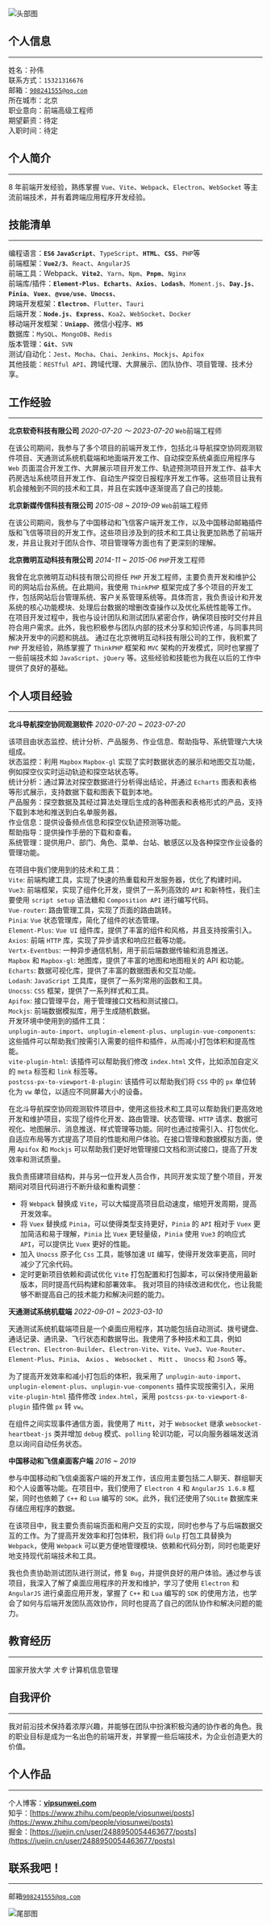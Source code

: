 <!-- <img width=100% src="/svg/about-repos-header.svg" alt="头部图" /> -->

![头部图](./assets/about-repos-header.svg)

## 个人信息

---

姓名：孙伟  
联系方式：`15321316676`  
邮箱：<a href="mailto:908241555@qq.com" title="发邮件">`908241555@qq.com`</a>  
所在城市：北京  
职业意向：前端高级工程师  
期望薪资：待定  
入职时间：待定

## 个人简介

---

8 年前端开发经验，熟练掌握 `Vue`、`Vite`、`Webpack`、`Electron`、`WebSocket` 等主流前端技术，并有着跨端应用程序开发经验。

## 技能清单

---

编程语言：**`ES6`** **`JavaScript`**、`TypeScript`、**`HTML`**、**`CSS`**、`PHP`等  
前端框架：**`Vue2/3`**、`React`、`AngularJS`  
前端工具：Webpack、**`Vite2`**、`Yarn`、`Npm`、**`Pnpm`**、`Nginx`  
前端库/插件：**`Element-Plus`**、**`Echarts`**、**`Axios`**、**`Lodash`**、`Moment.js`、**`Day.js`**、**`Pinia`**、**`Vuex`**、**`@vue/use`**、**`Unocss`**、  
跨端开发框架：**`Electron`**、`Flutter`、`Tauri`  
后端开发：**`Node.js`**、**`Express`**、`Koa2`、`WebSocket`、`Docker`  
移动端开发框架：**`Uniapp`**、微信小程序、**`H5`**  
数据库：`MySQL`、`MongoDB`、`Redis`  
版本管理：**`Git`**、`SVN`  
测试/自动化：`Jest`、`Mocha`、`Chai`、`Jenkins`、`Mockjs`、`Apifox`  
其他技能：`RESTful API`、跨域代理、大屏展示、团队协作、项目管理、技术分享。

## 工作经验

---

**北京软奇科技有限公司** _2020-07-20 ～ 2023-07-20_ `Web`前端工程师

在该公司期间，我参与了多个项目的前端开发工作，包括北斗导航探空协同观测软件项目、天通测试系统机载端和地面端开发工作、自动探空系统桌面应用程序与 `Web` 页面混合开发工作、大屏展示项目开发工作、轨迹预测项目开发工作、益丰大药房选址系统项目开发工作、自动生产探空日报程序开发工作等。这些项目让我有机会接触到不同的技术和工具，并且在实践中逐渐提高了自己的技能。

**北京新媒传信科技有限公司** _2015-08 ~ 2019-09_ `Web`前端工程师

在该公司期间，我参与了中国移动和飞信客户端开发工作，以及中国移动邮箱插件版和飞信等项目的开发工作。这些项目涉及到的技术和工具让我更加熟悉了前端开发，并且让我对于团队合作、项目管理等方面也有了更深刻的理解。

**北京微明互动科技有限公司** _2014-11 ~ 2015-06_ `PHP`开发工程师

我曾在北京微明互动科技有限公司担任 `PHP` 开发工程师，主要负责开发和维护公司的网站后台系统。在此期间，我使用 `ThinkPHP` 框架完成了多个项目的开发工作，包括网站后台管理系统、客户关系管理系统等。具体而言，我负责设计和开发系统的核心功能模块、处理后台数据的增删改查操作以及优化系统性能等工作。 在项目开发过程中，我也与设计团队和测试团队紧密合作，确保项目按时交付并且符合用户需求。此外，我也积极参与团队内部的技术分享和知识传递，与同事共同解决开发中的问题和挑战。 通过在北京微明互动科技有限公司的工作，我积累了 `PHP` 开发经验，熟练掌握了 `ThinkPHP` 框架和 `MVC` 架构的开发模式，同时也掌握了一些前端技术如 `JavaScript`、`jQuery` 等。这些经验和技能也为我在以后的工作中提供了良好的基础。

## 个人项目经验

---

**北斗导航探空协同观测软件** _2020-07-20 ~ 2023-07-20_

该项目由状态监控、统计分析、产品服务、作业信息、帮助指导、系统管理六大块组成。  
状态监控：利用 `Mapbox` `Mapbox-gl` 实现了实时数据状态的展示和地图交互功能，例如探空仪实时运动轨迹和探空站状态等。  
统计分析：通过算法对探空数据进行分析得出结论，并通过 `Echarts` 图表和表格等形式展示，支持数据下载和图表下载到本地。  
产品服务：探空数据及其经过算法处理后生成的各种图表和表格形式的产品，支持下载到本地和推送到白名单服务器。  
作业信息：提供设备频点信息和探空仪轨迹预测等功能。  
帮助指导：提供操作手册的下载和查看。  
系统管理：提供用户、部门、角色、菜单、台站、敏感区以及各种探空作业设备的管理功能。

在项目中我们使用到的技术和工具：  
`Vite`: 前端构建工具，实现了快速的热重载和开发服务器，优化了构建时间。  
`Vue3`: 前端框架，实现了组件化开发，提供了一系列高效的 `API` 和新特性，我们主要使用 `script setup` 语法糖和 `Composition API` 进行编写代码。  
`Vue-router`: 路由管理工具，实现了页面的路由跳转。  
`Pinia`: `Vue` 状态管理库，简化了组件的状态管理。  
`Element-Plus`: `Vue UI` 组件库，提供了丰富的组件和风格，并且支持按需引入。  
`Axios`: 前端 `HTTP` 库，实现了异步请求和响应拦截等功能。  
`Vertx-Eventbus`: 一种异步通信机制，用于前后端数据传输和消息推送。  
`Mapbox` 和 `Mapbox-gl`: 地图库，提供了丰富的地图和地图相关的 API 和功能。  
`Echarts`: 数据可视化库，提供了丰富的数据图表和交互功能。  
`Lodash`: `JavaScript` 工具库，提供了一系列常用的函数和工具。  
`Unocss`: `CSS` 框架，提供了一系列样式和工具。  
`Apifox`: 接口管理平台，用于管理接口文档和测试接口。  
`Mockjs`: 前端数据模拟库，用于生成随机数据。  
开发环境中使用到的插件工具：  
`unplugin-auto-import`、`unplugin-element-plus`、`unplugin-vue-components`: 这些插件可以帮助我们按需引入需要的组件和插件，从而减小打包体积和提高性能。  
`vite-plugin-html`: 该插件可以帮助我们修改 `index.html` 文件，比如添加自定义的 `meta` 标签和 `link` 标签等。  
`postcss-px-to-viewport-8-plugin`: 该插件可以帮助我们将 `CSS` 中的 `px` 单位转化为 `vw` 单位，以适应不同屏幕大小的设备。

在北斗导航探空协同观测软件项目中，使用这些技术和工具可以帮助我们更高效地开发和维护项目，实现了组件化开发、路由管理、状态管理、`HTTP` 请求、数据可视化、地图展示、消息推送、样式管理等功能。同时也通过按需引入、打包优化、自适应布局等方式提高了项目的性能和用户体验。在接口管理和数据模拟方面，使用 `Apifox` 和 `Mockjs` 可以帮助我们更好地管理接口文档和测试接口，提高了开发效率和测试质量。

我负责搭建项目结构，并与另一位开发人员合作，共同开发实现了整个项目，开发期间对项目代码进行不断升级和重构调整：

- 将 `Webpack` 替换成 `Vite`，可以大幅提高项目启动速度，缩短开发周期，提高开发效率。
- 将 `Vuex` 替换成 `Pinia`，可以使得类型支持更好，`Pinia` 的 `API` 相对于 `Vuex` 更加简洁和易于理解，`Pinia` 比 `Vuex` 更轻量级，`Pinia` 使用 `Vue3` 的响应式 `API`，可以提供比 `Vuex` 更好的性能。
- 加入 `Unocss` 原子化 `Css` 工具，能够加速 `UI` 编写，使得开发效率更高，同时减少了冗余代码。
- 定时更新项目依赖和调试优化 `Vite` 打包配置和打包脚本，可以保持使用最新版本，同时提高代码构建和部署效率。
  我对项目的持续改进和优化，也让我能够不断提高自己的技术能力和解决问题的能力。

**天通测试系统机载端** _2022-09-01 ~ 2023-03-10_

天通测试系统机载端项目是一个桌面应用程序，其功能包括自动测试、拨号键盘、通话记录、通讯录、飞行状态和数据导出。我使用了多种技术和工具，例如 `Electron`、`Electron-Builder`、`Electron-Vite`、`Vite`、`Vue3`、`Vue-Router`、`Element-Plus`、`Pinia`、 `Axios` 、 `Websocket` 、 `Mitt` 、 `Unocss` 和 `Json5` 等。

为了提高开发效率和减小打包后的体积，我采用了 `unplugin-auto-import`、`unplugin-element-plus`、`unplugin-vue-components` 插件实现按需引入，采用 `vite-plugin-html` 插件修改 `index.html`，采用 `postcss-px-to-viewport-8-plugin` 插件做 `px` 转 `vw`。

在组件之间实现事件通信方面，我使用了 `Mitt`，对于 `Websocket` 继承 `websocket-heartbeat-js` 类并增加 `debug` 模式、`polling` 轮训功能，可以向服务器端发送消息以询问自动任务状态。

**中国移动和飞信桌面客户端** _2016 ~ 2019_

参与中国移动和飞信桌面客户端的开发工作，该应用主要包括二人聊天、群组聊天和个人设置等功能。在项目中，我们使用了 `Electron 4` 和 `AngularJS 1.6.8` 框架，同时也依赖了 `C++` 和 `Lua` 编写的 `SDK`。此外，我们还使用了`SQLite` 数据库来存储应用程序的数据。

在该项目中，我主要负责前端页面和用户交互的实现，同时也参与了与后端数据交互的工作。为了提高开发效率和打包体积，我们将 `Gulp` 打包工具替换为 `Webpack`，使用 `Webpack` 可以更方便地管理模块、依赖和代码分割，同时也能更好地支持现代前端技术和工具。

我也负责协助测试团队进行测试，修复 `Bug`，并提供良好的用户体验。通过参与该项目，我深入了解了桌面应用程序的开发和维护，学习了使用 `Electron` 和 `AngularJS` 进行桌面应用开发，掌握了 `C++` 和 `Lua` 编写的 `SDK` 的使用方法，也学会了如何与后端开发团队高效协作，同时也提高了自己的团队协作和解决问题的能力。

## 教育经历

---

国家开放大学 _大专_ 计算机信息管理

## 自我评价

---

我对前沿技术保持着浓厚兴趣，并能够在团队中扮演积极沟通的协作者的角色。我的职业目标是成为一名出色的前端开发，并掌握一些后端技术，为企业创造更大的价值。

## 个人作品

---

个人博客：[**vipsunwei.com**](https://vipsunwei.com)  
知乎：[https://www.zhihu.com/people/vipsunwei/posts](https://www.zhihu.com/people/vipsunwei/posts)  
掘金：[https://juejin.cn/user/2488950054463677/posts](https://juejin.cn/user/2488950054463677/posts)

## 联系我吧！

---

邮箱<a href="mailto:908241555@qq.com" title="发邮件">`908241555@qq.com`</a>

<!-- <img width=100% src="/svg/about-footer.svg" alt="尾部图"/> -->

![尾部图](./assets/about-footer.svg)
